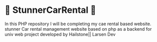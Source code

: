 
# :ocean: StunnerCarRental :ocean:

In this PHP repository I will be completing my cae rental based website.  
stunner Car rental management website based on php as a backend for univ web project developed by Hailstone|| Larsen Dev
